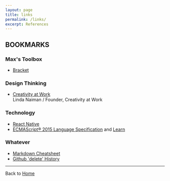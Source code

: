 ```yaml
---
layout: page
title: links
permalink: /links/
excerpt: References
---
```


## BOOKMARKS

### Max's Toolbox
* [Bracket](http://brackets.io/)

### Design Thinking
* [Creativity at Work](http://www.creativityatwork.com/design-thinking-strategy-for-innovation/)  
    Linda Naiman / Founder, Creativity at Work

### Technology
* [React Native](https://facebook.github.io/react-native/)
* [ECMAScript® 2015 Language Specification](http://www.ecma-international.org/ecma-262/6.0/index.html) and [Learn](https://babeljs.io/docs/learn-es2015/)


### Whatever
* [Markdown Cheatsheet](http://assemble.io/docs/Cheatsheet-Markdown.html)
* [Github 'delete' History](http://stackoverflow.com/questions/13716658/how-to-delete-all-commit-history-in-github)





---
Back to [Home](/)